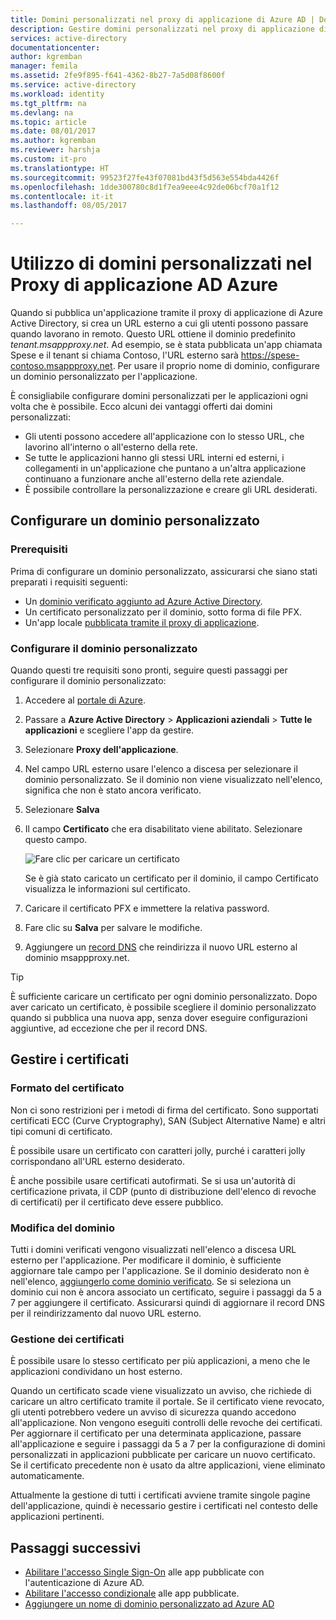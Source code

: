 ```yaml
---
title: Domini personalizzati nel proxy di applicazione di Azure AD | Documentazione Microsoft
description: Gestire domini personalizzati nel proxy di applicazione di Azure AD in modo che l'URL per l'app resti invariato indipendentemente da dove gli utenti vi accedono.
services: active-directory
documentationcenter: 
author: kgremban
manager: femila
ms.assetid: 2fe9f895-f641-4362-8b27-7a5d08f8600f
ms.service: active-directory
ms.workload: identity
ms.tgt_pltfrm: na
ms.devlang: na
ms.topic: article
ms.date: 08/01/2017
ms.author: kgremban
ms.reviewer: harshja
ms.custom: it-pro
ms.translationtype: HT
ms.sourcegitcommit: 99523f27fe43f07081bd43f5d563e554bda4426f
ms.openlocfilehash: 1dde300780c8d1f7ea9eee4c92de06bcf70a1f12
ms.contentlocale: it-it
ms.lasthandoff: 08/05/2017

---
```


# <a name="working-with-custom-domains-in-azure-ad-application-proxy"></a>Utilizzo di domini personalizzati nel Proxy di applicazione AD Azure

Quando si pubblica un'applicazione tramite il proxy di applicazione di Azure Active Directory, si crea un URL esterno a cui gli utenti possono passare quando lavorano in remoto. Questo URL ottiene il dominio predefinito *tenant.msappproxy.net*. Ad esempio, se è stata pubblicata un'app chiamata Spese e il tenant si chiama Contoso, l'URL esterno sarà https://spese-contoso.msappproxy.net. Per usare il proprio nome di dominio, configurare un dominio personalizzato per l'applicazione. 

È consigliabile configurare domini personalizzati per le applicazioni ogni volta che è possibile. Ecco alcuni dei vantaggi offerti dai domini personalizzati:

- Gli utenti possono accedere all'applicazione con lo stesso URL, che lavorino all'interno o all'esterno della rete.
- Se tutte le applicazioni hanno gli stessi URL interni ed esterni, i collegamenti in un'applicazione che puntano a un'altra applicazione continuano a funzionare anche all'esterno della rete aziendale. 
- È possibile controllare la personalizzazione e creare gli URL desiderati. 


## <a name="configure-a-custom-domain"></a>Configurare un dominio personalizzato

### <a name="prerequisites"></a>Prerequisiti

Prima di configurare un dominio personalizzato, assicurarsi che siano stati preparati i requisiti seguenti: 
- Un [dominio verificato aggiunto ad Azure Active Directory](active-directory-domains-add-azure-portal.md).
- Un certificato personalizzato per il dominio, sotto forma di file PFX. 
- Un'app locale [pubblicata tramite il proxy di applicazione](application-proxy-publish-azure-portal.md).

### <a name="configure-your-custom-domain"></a>Configurare il dominio personalizzato

Quando questi tre requisiti sono pronti, seguire questi passaggi per configurare il dominio personalizzato:

1. Accedere al [portale di Azure](https://portal.azure.com).
2. Passare a **Azure Active Directory** > **Applicazioni aziendali** > **Tutte le applicazioni** e scegliere l'app da gestire.
3. Selezionare **Proxy dell'applicazione**. 
4. Nel campo URL esterno usare l'elenco a discesa per selezionare il dominio personalizzato. Se il dominio non viene visualizzato nell'elenco, significa che non è stato ancora verificato. 
5. Selezionare **Salva**
5. Il campo **Certificato** che era disabilitato viene abilitato. Selezionare questo campo. 

   ![Fare clic per caricare un certificato](./media/active-directory-application-proxy-custom-domains/certificate.png)

   Se è già stato caricato un certificato per il dominio, il campo Certificato visualizza le informazioni sul certificato. 

6. Caricare il certificato PFX e immettere la relativa password. 
7. Fare clic su **Salva** per salvare le modifiche. 
8. Aggiungere un [record DNS](../dns/dns-operations-recordsets-portal.md) che reindirizza il nuovo URL esterno al dominio msappproxy.net. 

>[!TIP] 
>È sufficiente caricare un certificato per ogni dominio personalizzato. Dopo aver caricato un certificato, è possibile scegliere il dominio personalizzato quando si pubblica una nuova app, senza dover eseguire configurazioni aggiuntive, ad eccezione che per il record DNS. 

## <a name="manage-certificates"></a>Gestire i certificati

### <a name="certificate-format"></a>Formato del certificato
Non ci sono restrizioni per i metodi di firma del certificato. Sono supportati certificati ECC (Curve Cryptography), SAN (Subject Alternative Name) e altri tipi comuni di certificato. 

È possibile usare un certificato con caratteri jolly, purché i caratteri jolly corrispondano all'URL esterno desiderato. 

È anche possibile usare certificati autofirmati. Se si usa un'autorità di certificazione privata, il CDP (punto di distribuzione dell'elenco di revoche di certificati) per il certificato deve essere pubblico.

### <a name="changing-the-domain"></a>Modifica del dominio
Tutti i domini verificati vengono visualizzati nell'elenco a discesa URL esterno per l'applicazione. Per modificare il dominio, è sufficiente aggiornare tale campo per l'applicazione. Se il dominio desiderato non è nell'elenco, [aggiungerlo come dominio verificato](active-directory-domains-add-azure-portal.md). Se si seleziona un dominio cui non è ancora associato un certificato, seguire i passaggi da 5 a 7 per aggiungere il certificato. Assicurarsi quindi di aggiornare il record DNS per il reindirizzamento dal nuovo URL esterno. 

### <a name="certificate-management"></a>Gestione dei certificati
È possibile usare lo stesso certificato per più applicazioni, a meno che le applicazioni condividano un host esterno. 

Quando un certificato scade viene visualizzato un avviso, che richiede di caricare un altro certificato tramite il portale. Se il certificato viene revocato, gli utenti potrebbero vedere un avviso di sicurezza quando accedono all'applicazione. Non vengono eseguiti controlli delle revoche dei certificati.  Per aggiornare il certificato per una determinata applicazione, passare all'applicazione e seguire i passaggi da 5 a 7 per la configurazione di domini personalizzati in applicazioni pubblicate per caricare un nuovo certificato. Se il certificato precedente non è usato da altre applicazioni, viene eliminato automaticamente. 

Attualmente la gestione di tutti i certificati avviene tramite singole pagine dell'applicazione, quindi è necessario gestire i certificati nel contesto delle applicazioni pertinenti. 

## <a name="next-steps"></a>Passaggi successivi
* [Abilitare l'accesso Single Sign-On](active-directory-application-proxy-sso-using-kcd.md) alle app pubblicate con l'autenticazione di Azure AD.
* [Abilitare l'accesso condizionale](active-directory-application-proxy-conditional-access.md) alle app pubblicate.
* [Aggiungere un nome di dominio personalizzato ad Azure AD](active-directory-domains-add-azure-portal.md)



